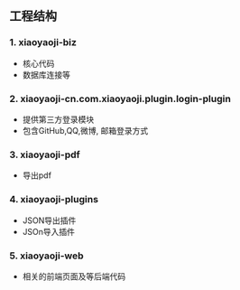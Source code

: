 ## 工程结构

### 1. xiaoyaoji-biz
* 核心代码
* 数据库连接等

### 2. xiaoyaoji-cn.com.xiaoyaoji.plugin.login-plugin

* 提供第三方登录模块
* 包含GitHub,QQ,微博, 邮箱登录方式


### 3. xiaoyaoji-pdf

* 导出pdf


### 4. xiaoyaoji-plugins

* JSON导出插件
* JSOn导入插件

### 5. xiaoyaoji-web

* 相关的前端页面及等后端代码


